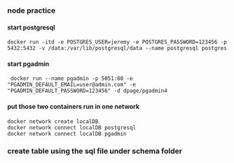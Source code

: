 ### node practice

#### start postgresql
``docker run -itd -e POSTGRES_USER=jeremy -e POSTGRES_PASSWORD=123456 -p 5432:5432 -v /data:/var/lib/postgresql/data --name postgresql postgres``
#### start pgadmin
`` docker run --name pgadmin -p 5051:80 -e "PGADMIN_DEFAULT_EMAIL=user@admin.com" -e "PGADMIN_DEFAULT_PASSWORD=123456" -d dpage/pgadmin4``

#### put those two containers run in one network
``docker network create localDB``
<br/>
``docker network connect localDB postgresql``
<br/>
``docker network connect localDB pgadmin``

### create table using the sql file under schema folder
